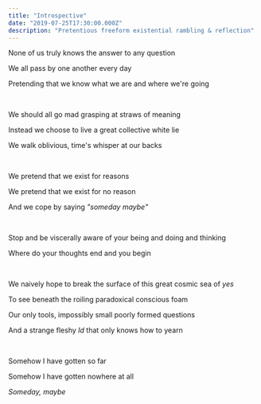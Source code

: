 ```yaml
---
title: "Introspective"
date: "2019-07-25T17:30:00.000Z"
description: "Pretentious freeform existential rambling & reflection"
---
```


None of us truly knows the answer to any question

We all pass by one another every day

Pretending that we know what we are and where we're going

<br>

We should all go mad grasping at straws of meaning

Instead we choose to live a great collective white lie

We walk oblivious, time's whisper at our backs

<br>

We pretend that we exist for reasons

We pretend that we exist for no reason

And we cope by saying *"someday maybe"*

<br>

Stop and be viscerally aware of your being and doing and thinking

Where do your thoughts end and you begin

<br>

We naively hope to break the surface of this great cosmic sea of *yes*

To see beneath the roiling paradoxical conscious foam

Our only tools, impossibly small poorly formed questions

And a strange fleshy *Id* that only knows how to yearn

<br>

Somehow I have gotten so far

Somehow I have gotten nowhere at all

*Someday, maybe*
